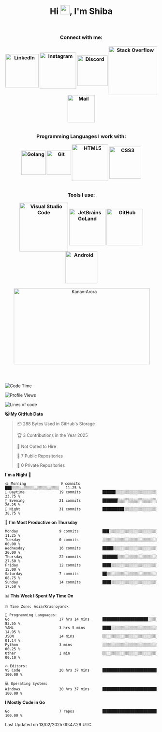 <h1 align="center">Hi <img src="https://media.giphy.com/media/hvRJCLFzcasrR4ia7z/giphy.gif" width="30px">, I'm Shiba</h1>

<br>

<h3 align = "center">
<b>
Connect with me: </b><br>
<br>
<!--  <a href="https://twitter.com/Beardy_Weird"><img align="center" title="Twitter - Kanav Arora" alt="Twitter" width="80px" src="https://img.shields.io/badge/Twitter-1DA1F2?style=flat-square&logo=twitter&logoColor=white" /></a>  -->
<a href="https://www.linkedin.com/in/maksim-shiba-b126b9324/"><img align="center" title="LinkedIn - Maksim Shiba" alt="LinkedIn" width="110px" src="https://img.shields.io/badge/LinkedIn-0077B5?style=flat-square&logo=linkedin&logoColor=white" /></a>
<a href="https://www.instagram.com/"><img align="center" title="Instagram - Maksim" alt="Instagram" width="120px" src="https://img.shields.io/badge/Instagram-E4405F?style=flat-square&logo=instagram&logoColor=white" /></a>
<a href="https://discord.com/users/651985370438696981"><img align="center" title="Discord" alt="Discord" width="100px" src="https://img.shields.io/badge/Discord-7289DA?style=flat-square&logo=discord&logoColor=white" /></a>
<a href="https://meta.stackexchange.com/"><img align="center" title="Stack Overflow - Maksim" alt="Stack Overflow" width="160px" src="https://img.shields.io/badge/Stack%20Overflow-FE7A16?style=flat-square&logo=stack-overflow&logoColor=white" /></a>
<a href="gmail"><img align="center" title="Mail - Maksim" alt="Mail" width="90px" src="https://img.shields.io/badge/Gmail-D14836?style=flat-square&logo=gmail&logoColor=white" /></a>

<br>
<br>
  
Programming Languages I work with: <br>

<img align="center" title="Golang" alt="Golang" width="80px" src="https://img.shields.io/badge/Go-00ADD8?style=flat-square&logo=go&logoColor=white" />
<img align="center" title="Git" alt="Git" width="80px" src="https://img.shields.io/badge/Git-F05032?style=flat-square&logo=git&logoColor=white" /> 
<img align="center" title="HTML5" alt="HTML5" width="120px" src="https://img.shields.io/badge/HTML5-E34F26?style=flat-square&logo=html5&logoColor=white" />
<img align="center" title="CSS3" alt="CSS3" width="105" src="https://img.shields.io/badge/CSS3-1572B6?style=flat-square&logo=css3&logoColor=white" />
  
<br>
<br>

Tools I use: <br>

<img align="center" title="Visual Studio Code" alt="Visual Studio Code" width="160px" src="https://img.shields.io/badge/Visual%20Studio%20Code-007ACC?style=flat-square&logo=visual-studio-code&logoColor=white" />
<img align="center" title="GoLand" alt="JetBrains GoLand" width="120px" src="https://img.shields.io/badge/GoLand-000000?style=flat-square&logo=jetbrains&logoColor=white" />
<img align="center" title="GitHub" alt="GitHub" width="120" src="https://img.shields.io/badge/GitHub-181717?style=flat-square&logo=github&logoColor=white" />
<img align="center" title="Android" alt="Android" width="105" src="https://img.shields.io/badge/Android-3DDC84?style=flat-square&logo=android&logoColor=white" />
</h3>

<p align = "center">&nbsp;<img align="center" src="https://github-readme-stats.vercel.app/api?username=IIIUBA&theme=dark&show_icons=true&locale=en" alt="Kanav-Arora" width="450" height="250" /></p>

<br>
<br>

<!--START_SECTION:waka-->
![Code Time](http://img.shields.io/badge/Code%20Time-151%20hrs%2017%20mins-blue)

![Profile Views](http://img.shields.io/badge/Profile%20Views-1-blue)

![Lines of code](https://img.shields.io/badge/From%20Hello%20World%20I%27ve%20Written-7.4%20thousand%20lines%20of%20code-blue)

**🐱 My GitHub Data** 

> 📦 288 Bytes Used in GitHub's Storage 
 > 
> 🏆 3 Contributions in the Year 2025
 > 
> 🚫 Not Opted to Hire
 > 
> 📜 7 Public Repositories 
 > 
> 🔑 0 Private Repositories 
 > 
**I'm a Night 🦉** 

```text
🌞 Morning                9 commits           ███░░░░░░░░░░░░░░░░░░░░░░   11.25 % 
🌆 Daytime                19 commits          ██████░░░░░░░░░░░░░░░░░░░   23.75 % 
🌃 Evening                21 commits          ███████░░░░░░░░░░░░░░░░░░   26.25 % 
🌙 Night                  31 commits          ██████████░░░░░░░░░░░░░░░   38.75 % 
```
📅 **I'm Most Productive on Thursday** 

```text
Monday                   9 commits           ███░░░░░░░░░░░░░░░░░░░░░░   11.25 % 
Tuesday                  0 commits           ░░░░░░░░░░░░░░░░░░░░░░░░░   00.00 % 
Wednesday                16 commits          █████░░░░░░░░░░░░░░░░░░░░   20.00 % 
Thursday                 22 commits          ███████░░░░░░░░░░░░░░░░░░   27.50 % 
Friday                   12 commits          ████░░░░░░░░░░░░░░░░░░░░░   15.00 % 
Saturday                 7 commits           ██░░░░░░░░░░░░░░░░░░░░░░░   08.75 % 
Sunday                   14 commits          ████░░░░░░░░░░░░░░░░░░░░░   17.50 % 
```


📊 **This Week I Spent My Time On** 

```text
🕑︎ Time Zone: Asia/Krasnoyarsk

💬 Programming Languages: 
Go                       17 hrs 14 mins      █████████████████████░░░░   83.55 % 
YAML                     3 hrs 5 mins        ████░░░░░░░░░░░░░░░░░░░░░   14.95 % 
JSON                     14 mins             ░░░░░░░░░░░░░░░░░░░░░░░░░   01.14 % 
Python                   3 mins              ░░░░░░░░░░░░░░░░░░░░░░░░░   00.25 % 
Other                    1 min               ░░░░░░░░░░░░░░░░░░░░░░░░░   00.10 % 

🔥 Editors: 
VS Code                  20 hrs 37 mins      █████████████████████████   100.00 % 

💻 Operating System: 
Windows                  20 hrs 37 mins      █████████████████████████   100.00 % 
```

**I Mostly Code in Go** 

```text
Go                       7 repos             █████████████████████████   100.00 % 
```




 Last Updated on 13/02/2025 00:47:29 UTC
<!--END_SECTION:waka-->
